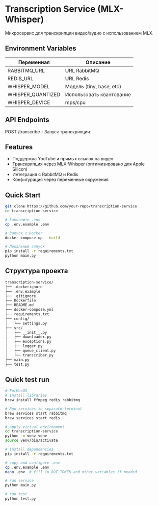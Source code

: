 # Transcription Service (MLX-Whisper)

Микросервис для транскрипции видео/аудио с использованием MLX.

## Environment Variables

| Переменная | Описание |
|------------|----------|
| RABBITMQ_URL | URL RabbitMQ |
| REDIS_URL | URL Redis |
| WHISPER_MODEL | Модель (tiny, base, etc) |
| WHISPER_QUANTIZED | Использовать квантование |
| WHISPER_DEVICE | mps/cpu |

## API Endpoints

POST /transcribe - Запуск транскрипции

## Features  

- Поддержка YouTube и прямых ссылок на видео
- Транскрипция через MLX-Whisper (оптимизировано для Apple Silicon)
- Интеграция с RabbitMQ и Redis
- Конфигурация через переменные окружения

## Quick Start

```bash
git clone https://github.com/your-repo/transcription-service
cd transcription-service

# Заполните .env
cp .env.example .env

# Запуск с Docker
docker-compose up --build

# Локальный запуск
pip install -r requirements.txt
python main.py
```

## Структура проекта

```markdown
transcription-service/
├── .dockerignore
├── .env.example
├── .gitignore
├── Dockerfile
├── README.md
├── docker-compose.yml
├── requirements.txt
├── config/
│   └── settings.py
├── src/
│   ├── __init__.py
│   ├── downloader.py
│   ├── exceptions.py
│   ├── logger.py
│   ├── queue_client.py
│   └── transcriber.py
├── main.py
├── test.py
```

## Quick test run

```bash
# ForMacOS
# Install libraries
brew install ffmpeg redis rabbitmq

# Run services in separate terminal 
brew services start rabbitmq
brew services start redis

# apply virtual environment
cd transcription-service
python -m venv venv
source venv/bin/activate

# install dependencies
pip install -r requirements.txt

# copy and configure .env
cp .env.example .env
nano .env  # fill in BOT_TOKEN and other variables if needed

# run service
python main.py

# run test
python test.py
